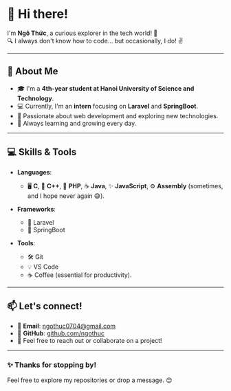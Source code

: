 # 👋 Hi there!  

I'm **Ngô Thức**, a curious explorer in the tech world! 🌟  
🔍 I always don't know how to code... but occasionally, I do! :v:  

---

## 💼 About Me  
- 🎓 I'm a **4th-year student at Hanoi University of Science and Technology**.  
- 💻 Currently, I'm an **intern** focusing on **Laravel** and **SpringBoot**.  
- 🚀 Passionate about web development and exploring new technologies.  
- 🌱 Always learning and growing every day.

---

## 💻 Skills & Tools  

- **Languages**:  
  - 🖥️ **C**, 🔧 **C++**, 🐘 **PHP**, ☕ **Java**, ✨ **JavaScript**, ⚙️ **Assembly** (sometimes, and I hope never again 😅).  

- **Frameworks**:  
  - 🚀 Laravel  
  - 🌱 SpringBoot  

- **Tools**:  
  - 🛠️ Git  
  - 💡 VS Code  
  - ☕ Coffee (essential for productivity).  

---

## 📫 Let's connect!  
- 📧 **Email**: [ngothuc0704@gmail.com](mailto:ngothuc0704@gmail.com)  
- 🐙 **GitHub**: [github.com/ngothuc](https://github.com/ngothuc)  
- 💬 Feel free to reach out or collaborate on a project!

---

### ✨ Thanks for stopping by!  
Feel free to explore my repositories or drop a message. 😊  

<!---
ngothuc/ngothuc is a ✨ special ✨ repository because its `README.md` (this file) appears on your GitHub profile.
You can click the Preview link to take a look at your changes.
--->
